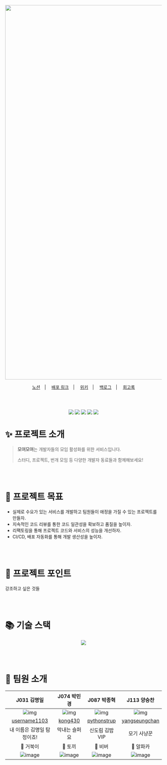 <p align="center">
  <img src="https://user-images.githubusercontent.com/38908080/204069974-76b3b75a-1600-40ee-b361-059995c8fe3c.svg" width="1200px"/>
</p>

<div align="center">
  <a href="https://brawny-zydeco-6b6.notion.site/Cho-Sim-He-688c8884e0f74616abfdbcb73ea6fc09">노션</a>　|　
  <a href="https://www.moyeomoyeo.com">배포 링크</a>　|　
  <a href="https://github.com/boostcampwm-2022/web13-moyeomoyeo/wiki">위키</a>　|　
  <a href="https://brawny-zydeco-6b6.notion.site/efeb883ee0b244249ea25fb1bdc14763?v=8316943be18c4321b6251cc1c9773cdb">백로그</a>　|　
  <a href="https://brawny-zydeco-6b6.notion.site/56ca79567a6340bc9f926c55f97a5cbb?v=1b1e1ddf75514904a1acdfda218db835">회고록</a>
</div>

<br></br>

<div align="center">
  <img src="https://img.shields.io/badge/Node-16.18.1-339933?logo=node.js">
  <img src="https://img.shields.io/badge/Typescript-4.8.4-0984e3?logo=typescript">
  <img src="https://img.shields.io/badge/React-17.0.2-00a8ff?logo=react">
  <img src="https://img.shields.io/badge/NextJS-12.3.3-353b48?logo=next.js">
  <img src="https://img.shields.io/badge/NestJS-9.0.0-eb4d4b?logo=nestjs">
</div>


# ✨ 프로젝트 소개

> **모여모여**는 개발자들의 모임 활성화를 위한 서비스입니다.
>
> 스터디, 프로젝트, 번개 모임 등 다양한 개발자 동료들과 함께해보세요!

<br></br>

# 🎯 프로젝트 목표

- 실제로 수요가 있는 서비스를 개발하고 팀원들이 애정을 가질 수 있는 프로젝트를 만들자.
- 지속적인 코드 리뷰를 통한 코드 일관성을 확보하고 품질을 높이자.
- 리팩토링을 통해 프로젝트 코드와 서비스의 성능을 개선하자.
- CI/CD, 배포 자동화를 통해 개발 생산성을 높이자.


<br></br>


# 🫵 프로젝트 포인트


강조하고 싶은 것들

<br></br>

# 📚 기술 스택

<div align="center">
  <img src="https://user-images.githubusercontent.com/38908080/205450796-dcf1b0e3-6f70-4edb-8359-9c0023d0da08.png"/>
</div>


<br></br>

# 👥 팀원 소개

| J031 김명일 | J074 박민경 | J087 박종혁 | J113 양승찬 |
|:--------:|:--------:|:--------:|:--------:|
| ![img](https://avatars.githubusercontent.com/u/67570061?v=4) | ![img](https://avatars.githubusercontent.com/u/37508296?v=4) | ![img](https://avatars.githubusercontent.com/u/90585081?v=4) | ![img](https://avatars.githubusercontent.com/u/38908080?v=4) |
| [username1103](https://github.com/username1103) | [kong430](https://github.com/kong430) | [pythonstrup](https://github.com/pythonstrup) | [yangseungchan](https://github.com/yangseungchan) |
| 내 이름은 김명일 탐정이죠! | 막내는 슬퍼요 | 신도림 김밥 VIP | 모기 사냥꾼 |
| 🐢 거북이 | 🐰 토끼 | 🦫 비버 | 🦙 알파카 |
| ![image](https://user-images.githubusercontent.com/90585081/202906164-87810106-3b71-417a-ad79-97fdfa74736d.png) | ![image](https://user-images.githubusercontent.com/90585081/202906064-3c1b3f26-b9bb-4de4-9304-341afc12507b.png) | ![image](https://user-images.githubusercontent.com/90585081/202906106-28c2dc14-e2c7-4504-b638-6763548f473f.png) | ![image](https://user-images.githubusercontent.com/90585081/202906134-6017203f-2f29-40a1-8223-5ecd6ae063b3.png) |
